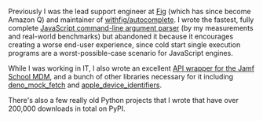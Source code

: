 Previously I was the lead support engineer at [Fig](https://fig.io) (which has since become Amazon Q) and maintainer of [withfig/autocomplete](https://github.com/withfig/autocomplete). I wrote the fastest, fully complete [JavaScript command-line argument parser](https://github.com/clo4/run-fig) (by my measurements and real-world benchmarks) but abandoned it because it encourages creating a worse end-user experience, since cold start single execution programs are a worst-possible-case scenario for JavaScript engines.

While I was working in IT, I also wrote an excellent [API wrapper for the Jamf School MDM](https://github.com/clo4/deno_jamf_school), and a bunch of other libraries necessary for it including [deno_mock_fetch](https://github.com/clo4/deno_mock_fetch) and [apple_device_identifiers](https://github.com/clo4/apple_device_identifiers).

There's also a few really old Python projects that I wrote that have over 200,000 downloads in total on PyPI.
